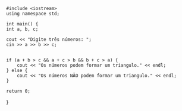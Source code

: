     #include <iostream>
    using namespace std;

    int main() {
    int a, b, c;

    cout << "Digite três números: ";
    cin >> a >> b >> c;

    
    if (a + b > c && a + c > b && b + c > a) {
        cout << "Os números podem formar um triangulo." << endl;
    } else {
        cout << "Os números NÃO podem formar um triangulo." << endl;
    }

    return 0;
}
